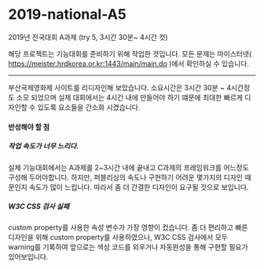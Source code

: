 # 2019-national-A5
2019년 전국대회 A과제 (try 5, 3시간 30분~ 4시간 컷)

해당 프로젝트는 기능대회를 준비하기 위해 작업한 것입니다. 
모든 문제는 마이스터넷( https://meister.hrdkorea.or.kr:1443/main/main.do )에서 확인하실 수 있습니다.

-----
부산국제영화제 사이트를 리디자인해 보았습니다. 소요시간은 3시간 30분 ~ 4시간정도 소모 되었으며 실제 대회에서는
4시간 내에 만들어야 하기 떄문에 최대한 빠르게 디자인할 수 있도록 요소들을 간소화 시켰습니다.

#### 반성해야 할 점
##### 작업 속도가 너무 느리다.
실제 기능대회에서는 A과제를 2~3시간 내에 끝내고 C과제의 프레임워크를 어느정도 구성해 두어야합니다. 
하지만, 퍼블리싱의 속도나 구현하기 어려운 몇가지의 디자인 때문인지 속도가 많이 느립니다.
따라서 좀 더 간결한 디자인이 요구될 것으로 보입니다.

##### W3C CSS 검사 실패
custom property를 사용한 속성 변수가 가장 영향이 컸습니다. 좀 더 편리하고 빠른 디자인을 위해 custom property를 사용하였으나,
W3C CSS 검사에서 모두 warning를 기록하여 앞으로는 색상 코드를 외우거나 자동완성을 통해 구현할 필요가 있어보입니다.
